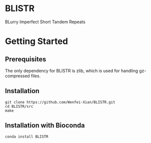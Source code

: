 # BLISTR
BLurry Imperfect Short Tandem Repeats

# Getting Started  
## Prerequisites
The only dependency for BLISTR is zlib, which is used for handling gz-compressed files.  
## Installation  
```
git clone https://github.com/Wenfei-Xian/BLISTR.git  
cd BLISTR/src  
make
```
## Installation with Bioconda  
`conda install BLISTR`  
